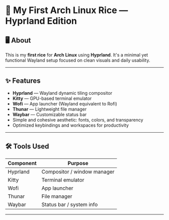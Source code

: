 # 🌾 My First Arch Linux Rice — Hyprland Edition

## 🖥️ About
This is my **first rice** for **Arch Linux** using **Hyprland**. It's a minimal yet functional Wayland setup focused on clean visuals and daily usability.

---

## ✨ Features
- **Hyprland** — Wayland dynamic tiling compositor
- **Kitty** — GPU-based terminal emulator
- **Wofi** — App launcher (Wayland equivalent to Rofi)
- **Thunar** — Lightweight file manager
- **Waybar** — Customizable status bar
- Simple and cohesive aesthetic: fonts, colors, and transparency
- Optimized keybindings and workspaces for productivity

---

## 🛠️ Tools Used

| Component | Purpose                    |
|-----------|-----------------------------|
| Hyprland  | Compositor / window manager  |
| Kitty     | Terminal emulator            |
| Wofi      | App launcher                 |
| Thunar    | File manager                 |
| Waybar    | Status bar / system info     |

---
